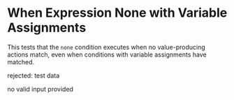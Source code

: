 # When Expression None with Variable Assignments

This tests that the `none` condition executes when no value-producing actions match,
even when conditions with variable assignments have matched.

rejected: test data

no valid input provided